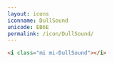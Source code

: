 ```yaml
---
layout: icons
iconname: DullSound
unicode: EB6E
permalink: /icon/DullSound/
---
```


``` html
<i class="mi mi-DullSound"></i>
```
